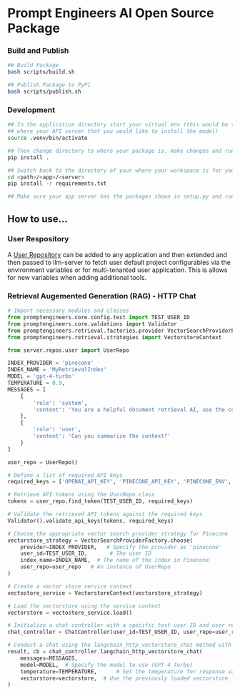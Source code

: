 # Prompt Engineers AI Open Source Package

### Build and Publish

```bash
## Build Package
bash scripts/build.sh

## Publish Package to PyPi
bash scripts/publish.sh
```


### Development

```bash
## In the application directory start your virtual env (this would be the workspace
## where your API server that you would like to install the model)
source .venv/bin/activate

## Then change directory to where your package is, make changes and run the following.
pip install .

## Switch back to the directory of your where your workspace is for you app server.
cd <path>/<app>/<server>
pip install -r requirements.txt

## Make sure your app server has the packages shown in setup.py and run your server...
```

## How to use...

### User Respository
A [User Repository](https://github.com/promptengineers-ai/llm-server/blob/master/server/repos/user.py) can be added to any application and then extended and then passed to llm-server to fetch user default project configurables via the 
environment variables or for multi-tenanted user application. This is allows for new variables when adding additional tools.

### Retrieval Augemented Generation (RAG) - HTTP Chat
```py
# Import necessary modules and classes
from promptengineers.core.config.test import TEST_USER_ID
from promptengineers.core.valdations import Validator
from promptengineers.retrieval.factories.provider VectorSearchProviderFactory
from promptengineers.retrieval.strategies import VectorstoreContext

from server.repos.user import UserRepo

INDEX_PROVIDER = 'pinecone'
INDEX_NAME = 'MyRetrievalIndex'
MODEL = 'gpt-4-turbo'
TEMPERATURE = 0.9,
MESSAGES = [
    {
        'role': 'system', 
        'content': 'You are a helpful document retrieval AI, use the context to answer the user queries.'
    },
    {
        'role': 'user', 
        'content': 'Can you summarize the context?'
    }
]

user_repo = UserRepo()

# Define a list of required API keys
required_keys = ['OPENAI_API_KEY', 'PINECONE_API_KEY', 'PINECONE_ENV', 'PINECONE_INDEX']

# Retrieve API tokens using the UserRepo class
tokens = user_repo.find_token(TEST_USER_ID, required_keys)

# Validate the retrieved API tokens against the required keys
Validator().validate_api_keys(tokens, required_keys)

# Choose the appropriate vector search provider strategy for Pinecone
vectorstore_strategy = VectorSearchProviderFactory.choose(
    provider=INDEX_PROVIDER,   # Specify the provider as 'pinecone'
    user_id=TEST_USER_ID,       # The user ID
    index_name=INDEX_NAME,  # The name of the index in Pinecone
    user_repo=user_repo   # An instance of UserRepo
)

# Create a vector store service context
vectostore_service = VectorstoreContext(vectorstore_strategy)

# Load the vectorstore using the service context
vectorstore = vectostore_service.load()

# Initialize a chat controller with a specific test user ID and user repository
chat_controller = ChatController(user_id=TEST_USER_ID, user_repo=user_repo)

# Conduct a chat using the langchain_http_vectorstore_chat method with specific parameters
result, cb = chat_controller.langchain_http_vectorstore_chat(
    messages=MESSAGES,
    model=MODEL,  # Specify the model to use (GPT-4 Turbo)
    temperature=TEMPERATURE,      # Set the temperature for response variability
    vectorstore=vectorstore,  # Use the previously loaded vectorstore
)
```